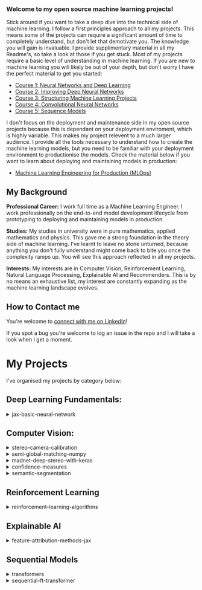 ### Welcome to my open source machine learning projects!
Stick around if you want to take a deep dive into the technical side of machine learning. I follow a first principles approach to all my projects. This means some of the projects can require a significant amount of time to completely understand, but don't let that demotivate you. The knowledge you will gain is invaluable. I provide supplimentary material in all my Readme's, so take a look at those if you get stuck. Most of my projects require a basic level of understanding in machine learning. If you are new to machine learning you will likely be out of your depth, but don't worry I have the perfect material to get you started:
- [Course 1: Neural Networks and Deep Learning](https://youtube.com/playlist?list=PLkDaE6sCZn6Ec-XTbcX1uRg2_u4xOEky0&si=NhiDvnRof3kJAPll)
- [Course 2: Improving Deep Neural Networks](https://youtube.com/playlist?list=PLkDaE6sCZn6Hn0vK8co82zjQtt3T2Nkqc&si=BX_6q4Yj1cs0cWVw)
- [Course 3: Structuring Machine Learning Projects](https://youtube.com/playlist?list=PLkDaE6sCZn6E7jZ9sN_xHwSHOdjUxUW_b&si=ii7J-1icW7Gkj7Fw)
- [Course 4: Convolutional Neural Networks](https://youtube.com/playlist?list=PLkDaE6sCZn6Gl29AoE31iwdVwSG-KnDzF&si=t3_AKAoACBEJNFos)
- [Course 5: Sequence Models](https://youtube.com/playlist?list=PLiWO7LJsDCHcpUmL9grX9WLjyi-e92iCO&si=PMnEeVMSG8LCG04P)

I don't focus on the deployment and maintenance side in my open source projects because this is dependant on your deployment enviroment, which is highly variable. This makes my project relevent to a much larger audience. I provide all the tools necessary to understand how to create the machine learning models, but you need to be familiar with your deployment environment to productionise the models. Check the material below if you want to learn about deploying and maintaining models in production:
- [Machine Learning Engineering for Production (MLOps)](https://youtube.com/playlist?list=PLkDaE6sCZn6GMoA0wbpJLi3t34Gd8l0aK&si=agNrrw_FW4ldwsZC)

## My Background
**Professional Career:** I work full time as a Machine Learning Engineer. I work professionally on the end-to-end model development lifecycle from prototyping to deploying and maintaining models in production. 

**Studies:** My studies in university were in pure mathematics, applied mathematics and physics. This gave me a strong foundation in the theory side of machine learning. I've learnt to leave no stone unturned, because anything you don't fully understand might come back to bite you once the complexity ramps up. You will see this approach reflected in all my projects. 

**Interests:** My interests are in Computer Vision, Reinforcement Learning, Natural Language Processing, Explainable AI and Recommenders. This is by no means an exhaustive list, my interest are constantly expanding as the machine learning landscape evolves.

## How to Contact me
You're welcome to [connect with me on LinkedIn](https://www.linkedin.com/in/christian-orr-271692180/)!

If you spot a bug you're welcome to log an issue in the repo and I will take a look when I get a moment. 

# My Projects
I've organised my projects by category below:

## Deep Learning Fundamentals:
<details>
<summary>jax-basic-neural-network</summary>

Repo: [jax-basic-neural-network](https://github.com/ChristianOrr/jax-basic-neural-network)

### Summary:

This is the most fundamental implementation of deep learning. All the necessary components required to train a neural network are created from scratch. Usually neural networks are created with frameworks like Flax, Pytorch, or Tensorflow, which abstract away most of the information, so its nice to see what neural networks look like when you strip away all the abstraction layers. The MNIST dataset was used as the test bed for this demonstration. All the models achieved higher than 80% accuracy, proving they all worked effectively. 

**If you're new to machine learning, I highly suggest you check this project out!**


</details>

## Computer Vision:
<details>
<summary>stereo-camera-calibration</summary>

Repo: [stereo-camera-calibration](https://github.com/ChristianOrr/stereo-camera-calibration)

### Summary:
Stereo camera calibration is performed to remove distortion and rectify the stereo images. Distortion is present in all cameras to some extent, but it is most extreme in fish eye lenses. Rectification ensures the cameras are pointing in the same direction. Stereo depth algorithms use cross-correspondence to estimate depth, which relies on the cameras pointing in the same direction. Stereo camera calibration is a precursor to depth estimation. The depth estimation accuracy will depend on the calibration. It is essential to get the calibration right if you want good depth estimation performance.
</details>

<details>
<summary>semi-global-matching-numpy</summary>

Repo: [semi-global-matching-numpy](https://github.com/ChristianOrr/semi-global-matching-numpy)

### Summary:
SGM is a popular classic depth estimation algorithm, known for having good accuracy and speed. Newer stereo depth estimation models like [madnet-deep-stereo-with-keras](https://github.com/ChristianOrr/madnet-deep-stereo-with-keras) have much higher accuracy, but need to be trained first and require more compute during inference. This makes SGM and excellent option for resource constrained situations.

### SGM Transformation Process
The SGM algorithm follows the following process to achieve the depth estimation prediction.

1. The SGM process starts with a pair of rectified stereo images. 
![left_right_colour](sgm/left_right_colour.png)
2. The stereo pair is converted to grayscale.
![left_right_grey](sgm/left_right_grey.png)
3. A Gaussian blur filter is applied to smooth the images.
![left_right_blur](sgm/left_right_blur.png)
4. The census transform is then applied to the images.
![left_right_census](sgm/left_right_census.png)
5. The Hamming distance is applied to the census values to calculate the cost volume.
![left_right_cost_volume](sgm/left_right_cost_volume.png)
6. A cost aggregation technique is applied to remove the noise from the cost volume.
![left_right_cost_agg](sgm/left_right_cost_agg.png)
7. A median blur filter is applied to remove the streaking.
![left_right_disp](sgm/left_right_disp.png)
8. **Optional:** The disparity can then be converted to colour to see the depth better. Red indicates closer and blue further away.
![left_right_depth_map](sgm/left_right_depth_map.png)


</details>

<details>
<summary>madnet-deep-stereo-with-keras</summary>

Repo: [madnet-deep-stereo-with-keras](https://github.com/ChristianOrr/madnet-deep-stereo-with-keras)

### Summary:
MADNet is an advanced deep learning stereo depth estimation model. It combines a novel self-supervised learning algorithm called MAD, which provides the ability to perform online adaptation.

### MAD Adaptation
The image below shows the depth maps of MADNet using different adaptation methods. The model was initially trained on Flyingthings-3D. Starting from the right column we have the base model labeled "No Adaptation". Then we have MAD adatpation, which adapts 1 module randomly. Then Full MAD updates all 6 modules. Pretrained Kitti is trained on the ground truth depth maps. Pretrained is obviously the best performing because it has been trained on the answers, but the MAD adaptation methods are not far behind.
![madnet_adaptation](madnet/adaptation_results.png)
</details>

<details>
<summary>confidence-measures</summary>

Repo: [confidence-measures](https://github.com/ChristianOrr/confidence-measures)
</details>

<details>
<summary>semantic-segmentation</summary>

Repo: [semantic-segmentation](https://github.com/ChristianOrr/semantic-segmentation)
</details>


## Reinforcement Learning
<details>
<summary>reinforcement-learning-algorithms</summary>

Repo: [reinforcement-learning-algorithms](https://github.com/ChristianOrr/reinforcement-learning-algorithms)


</details>

## Explainable AI
<details>
<summary>feature-attribution-methods-jax</summary>

Repo: [feature-attribution-methods-jax](https://github.com/ChristianOrr/feature-attribution-methods-jax)
</details>

## Sequential Models
<details>
<summary>transformers</summary>

Repo: [transformers](https://github.com/ChristianOrr/transformers)
</details>

<details>
<summary>sequential-ft-transformer</summary>

Repo: [sequential-ft-transformer](https://github.com/ChristianOrr/sequential-ft-transformer)
</details>
